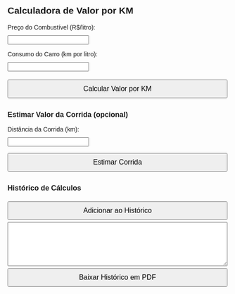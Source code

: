 <!DOCTYPE html>
<html lang="pt-BR">
<head>
  <meta charset="UTF-8">
  <title>Calculadora de Custo por KM</title>
  <style>
    body {
      font-family: Arial, sans-serif;
      max-width: 500px;
      margin: auto;
      padding: 20px;
    }
    label, input {
      display: block;
      margin: 10px 0;
    }
    button {
      margin: 5px 0;
      padding: 10px;
      width: 100%;
      font-size: 16px;
    }
    .resultados, .estimativa, .historico {
      margin-top: 20px;
    }
    textarea {
      width: 100%;
      height: 100px;
    }
  </style>
</head>
<body>
  <h2>Calculadora de Valor por KM</h2>

  <label for="precoCombustivel">Preço do Combustível (R$/litro):</label>
  <input type="number" id="precoCombustivel" step="0.01">

  <label for="consumo">Consumo do Carro (km por litro):</label>
  <input type="number" id="consumo" step="0.1">

  <button onclick="calcular()">Calcular Valor por KM</button>

  <div class="resultados" id="resultados" style="display:none;">
    <p><strong>Custo por km:</strong> R$ <span id="valorKm">0.00</span></p>
    <button onclick="mostrarResultado('minimo')">1. KMmínimo (x3)</button>
    <button onclick="mostrarResultado('medio')">2. KMmédio (x3,5)</button>
    <button onclick="mostrarResultado('ideal')">3. KMideal (x4)</button>
    <h3 id="resultadoFinal"></h3>
  </div>

  <div class="estimativa">
    <h3>Estimar Valor da Corrida (opcional)</h3>
    <label for="distancia">Distância da Corrida (km):</label>
    <input type="number" id="distancia" step="0.1">
    <button onclick="estimarCorrida()">Estimar Corrida</button>
    <p id="estimativaResultado"></p>
  </div>

  <div class="historico">
    <h3>Histórico de Cálculos</h3>
    <button onclick="adicionarAoHistorico()">Adicionar ao Histórico</button>
    <textarea id="historicoTexto" readonly></textarea><br>
    <button onclick="baixarPDF()">Baixar Histórico em PDF</button>
  </div>

  <!-- Biblioteca para gerar PDF -->
  <script src="https://cdnjs.cloudflare.com/ajax/libs/jspdf/2.5.1/jspdf.umd.min.js"></script>

  <script>
    let valorKmBase = 0;

    function calcular() {
      const preco = parseFloat(document.getElementById('precoCombustivel').value);
      const consumo = parseFloat(document.getElementById('consumo').value);

      if (preco > 0 && consumo > 0) {
        valorKmBase = preco / consumo;
        document.getElementById('valorKm').innerText = valorKmBase.toFixed(2);
        document.getElementById('resultados').style.display = 'block';
        document.getElementById('resultadoFinal').innerText = '';
      } else {
        alert('Preencha todos os campos corretamente.');
      }
    }

    function mostrarResultado(tipo) {
      let multiplicador = 0;
      let titulo = '';

      switch (tipo) {
        case 'minimo': multiplicador = 3; titulo = 'Valor KMmínimo'; break;
        case 'medio': multiplicador = 3.5; titulo = 'Valor KMmédio'; break;
        case 'ideal': multiplicador = 4; titulo = 'Valor KMideal'; break;
      }

      const valorFinal = valorKmBase * multiplicador;
      document.getElementById('resultadoFinal').innerText = `${titulo}: R$ ${valorFinal.toFixed(2)}`;
    }

    function estimarCorrida() {
      const distancia = parseFloat(document.getElementById('distancia').value);
      if (valorKmBase === 0 || isNaN(distancia) || distancia <= 0) {
        alert('Informe a distância e calcule o valor por km primeiro.');
        return;
      }

      const kmMin = (valorKmBase * 3 * distancia).toFixed(2);
      const kmMed = (valorKmBase * 3.5 * distancia).toFixed(2);
      const kmIde = (valorKmBase * 4 * distancia).toFixed(2);

      document.getElementById('estimativaResultado').innerText =
        `KMmínimo: R$ ${kmMin} | KMmédio: R$ ${kmMed} | KMideal: R$ ${kmIde}`;
    }

    function adicionarAoHistorico() {
      const preco = document.getElementById('precoCombustivel').value;
      const consumo = document.getElementById('consumo').value;
      const custo = valorKmBase.toFixed(2);
      const linha =
